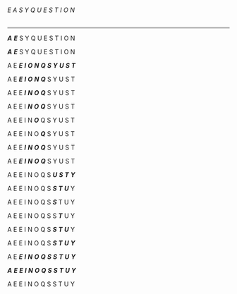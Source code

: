 ###### E A S Y Q U E S T I O N
------------------------------

***A*** *****E***** S Y Q U E S T I O N

*****A***** *****E***** S Y Q U E S T I O N

A E ***E*** ***I*** ***O*** ***N*** ***Q*** *****S***** ***Y*** ***U*** ***S*** ***T***

A E *****E***** ***I*** ***O*** ***N*** ***Q*** S Y U S T

A E E *****I***** ***N*** ***O*** ***Q*** S Y U S T

A E E I *****N***** ***O*** ***Q*** S Y U S T

A E E I N *****O***** Q S Y U S T

A E E I N O *****Q***** S Y U S T

A E E *****I***** *****N***** *****O***** *****Q***** S Y U S T

A E *****E***** *****I***** *****N***** *****O***** *****Q***** S Y U S T

A E E I N O Q S ***U*** ***S*** ***T*** *****Y*****

A E E I N O Q S ***S*** ***T*** *****U***** Y

A E E I N O Q S *****S***** T U Y

A E E I N O Q S S *****T***** U Y

A E E I N O Q S *****S***** *****T***** *****U***** Y

A E E I N O Q S *****S***** *****T***** *****U***** *****Y*****

A E *****E***** *****I***** *****N***** *****O***** *****Q***** *****S***** *****S***** *****T***** *****U***** *****Y*****

*****A***** *****E***** *****E***** *****I***** *****N***** *****O***** *****Q***** *****S***** *****S***** *****T***** *****U***** *****Y*****

A E E I N O Q S S T U Y